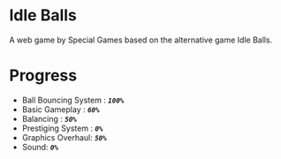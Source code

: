 # Idle Balls
A web game by Special Games based on the alternative game Idle Balls.

# Progress
- Ball Bouncing System : _**`100%`**_
- Basic Gameplay : _**`60%`**_
- Balancing :  _**`50%`**_
- Prestiging System :  _**`0%`**_
- Graphics Overhaul:  _**`50%`**_
- Sound:  _**`0%`**_
